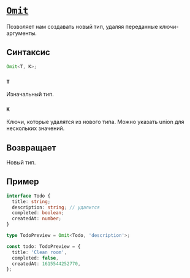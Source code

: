 # [`Omit`](../index.md)

Позволяет нам создавать новый тип, удаляя переданные ключи-аргументы.

## Синтаксис

```ts
Omit<T, K>;
```

### `T`

Изначальный тип.

### `K`

Ключи, которые удалятся из нового типа. Можно указать union для нескольких значений.

## Возвращает

Новый тип.

## Пример

```ts
interface Todo {
  title: string;
  description: string; // удалится
  completed: boolean;
  createdAt: number;
}

type TodoPreview = Omit<Todo, 'description'>;

const todo: TodoPreview = {
  title: 'Clean room',
  completed: false,
  createdAt: 1615544252770,
};
```
